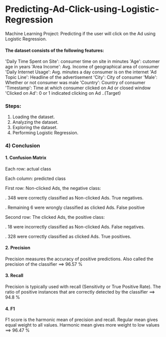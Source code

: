 # Predicting-Ad-Click-using-Logistic-Regression
Machine Learning Project: Predicting if the user will click on the Ad using Logistic Regression. 

#### The dataset consists of the following features:
 'Daily Time Spent on Site': consumer time on site in minutes
 'Age': cutomer age in years
 'Area Income': Avg. Income of geographical area of consumer
'Daily Internet Usage': Avg. minutes a day consumer is on the internet
'Ad Topic Line': Headline of the advertisement
'City': City of consumer
'Male': Whether or not consumer was male
'Country': Country of consumer
'Timestamp': Time at which consumer clicked on Ad or closed window
'Clicked on Ad': 0 or 1 indicated clicking on Ad  ..(Target)

### Steps:

1. Loading the dataset.
2. Analyzing the dataset.
3. Exploring the dataset.
4. Performing Logistic Regression.


### 4) Conclusion


#### 1. Confusion Matrix

Each row: actual class

Each column: predicted class


First row: Non-clicked Ads, the negative class: 

. 348 were correctly classified as Non-clicked Ads. True negatives.

. Remaining 6 were wrongly classified as clicked Ads. False positive


Second row: The clicked Ads, the positive class:

. 18 were incorrectly classified as Non-clicked Ads. False negatives.

. 328 were correctly classified as clicked Ads. True positives.


#### 2. Precision

Precision measures the accuracy of positive predictions. Also called the precision of the classifier ==> 96.57 %


#### 3. Recall

Precision is typically used with recall (Sensitivity or True Positive Rate). The ratio of positive instances that are correctly detected by the classifier ==> 94.8 %


#### 4. F1

F1 score is the harmonic mean of precision and recall. Regular mean gives equal weight to all values. Harmonic mean gives more weight to low values ==> 96.47 %
